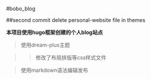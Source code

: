 #bobo_blog

##second commit delete personal-website file in themes

**本项目使用hugo框架创建的个人blog站点**

>使用dream-plus主题

>>修改了布局排版等css样式文件

>使用markdown语法编辑发布


